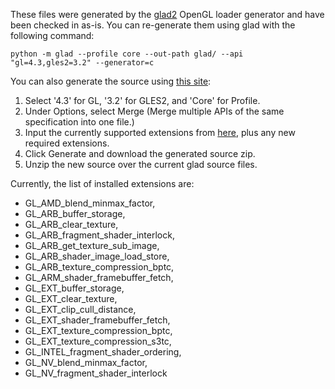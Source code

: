 These files were generated by the [glad2](https://github.com/Dav1dde/glad) OpenGL loader generator and have been checked in as-is. You can re-generate them using glad with the following command:

```
python -m glad --profile core --out-path glad/ --api "gl=4.3,gles2=3.2" --generator=c
```

You can also generate the source using [this site](https://gen.glad.sh/):
1. Select '4.3' for GL, '3.2' for GLES2, and 'Core' for Profile.
2. Under Options, select Merge (Merge multiple APIs of the same specification into one file.)
3. Input the currently supported extensions from [here](https://github.com/rtiangha/bravely-offline-citra/blob/master/externals/glad/include/glad/glad.h#L9), plus any new required extensions.
4. Click Generate and download the generated source zip.
5. Unzip the new source over the current glad source files.

Currently, the list of installed extensions are:

* GL_AMD_blend_minmax_factor,
* GL_ARB_buffer_storage,
* GL_ARB_clear_texture,
* GL_ARB_fragment_shader_interlock,
* GL_ARB_get_texture_sub_image,
* GL_ARB_shader_image_load_store,
* GL_ARB_texture_compression_bptc,
* GL_ARM_shader_framebuffer_fetch,
* GL_EXT_buffer_storage,
* GL_EXT_clear_texture,
* GL_EXT_clip_cull_distance,
* GL_EXT_shader_framebuffer_fetch,
* GL_EXT_texture_compression_bptc,
* GL_EXT_texture_compression_s3tc,
* GL_INTEL_fragment_shader_ordering,
* GL_NV_blend_minmax_factor,
* GL_NV_fragment_shader_interlock

